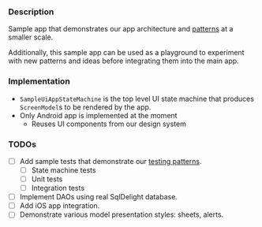 ### Description

Sample app that demonstrates our app architecture
and [patterns](https://docs.wallet.build/guides/mobile/architecture/patterns/) at a smaller scale.

Additionally, this sample app can be used as a playground to experiment with new patterns and ideas before integrating
them into the main app.

### Implementation

- `SampleUiAppStateMachine` is the top level UI state machine that produces `ScreenModel`s to be rendered by the app.
- Only Android app is implemented at the moment
    - Reuses UI components from our design system

### TODOs

- [ ] Add sample tests that demonstrate
  our [testing patterns](https://docs.wallet.build/guides/mobile/testing/overview/#test-types).
    - [ ] State machine tests
    - [ ] Unit tests
    - [ ] Integration tests
- [ ] Implement DAOs using real SqlDelight database.
- [ ] Add iOS app integration.
- [ ] Demonstrate various model presentation styles: sheets, alerts.